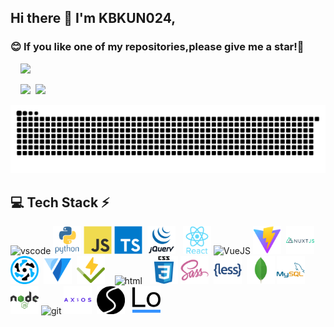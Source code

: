 ## Hi there 👋 I'm KBKUN024,
### 😊 If you like one of my repositories,please give me a star!🌟
<div align="left">   
  <img src="https://github-readme-stats.vercel.app/api?username=KBKUN024&hide_border=true&bg_color=30,e96443,904e95&title_color=fff&text_color=fff" width="50%" />
   
  <span>&nbsp;&nbsp;&nbsp;</span> <img src="https://github-readme-streak-stats.herokuapp.com/?user=KBKUN024&theme=shades-of-purple&hide_border=true" width="50%" /> 
  <img src="https://github-readme-stats.vercel.app/api/top-langs/?username=KBKUN024&theme=shades-of-purple&hide_border=true&include_all_commits=true&count_private=true&layout=compact" width="36%"/>
</div>
<!-- Snake Animation -->
<div align="left">
  <img src="https://github.com/KBKUN024/KBKUN024/blob/output/github-contribution-grid-snake-dark.svg" width="100%" />
</div>
<!-- Tech Stack -->
<h2> 💻 Tech Stack ⚡</h2>
<p align="left">
<img src="https://cdn.jsdelivr.net/gh/devicons/devicon/icons/vscode/vscode-original.svg" alt="vscode" width="45" height="45"/>
<img src="https://raw.githubusercontent.com/devicons/devicon/master/icons/python/python-original-wordmark.svg" alt="python" width="45" height="45"/>
<img src="https://raw.githubusercontent.com/devicons/devicon/master/icons/javascript/javascript-original.svg" alt="javascript" width="45" height="45" />
<img src="https://github.com/devicons/devicon/blob/master/icons/typescript/typescript-original.svg" alt="typescript" width="45" height="45" /> 
<img src="https://github.com/devicons/devicon/blob/master/icons/jquery/jquery-original-wordmark.svg" alt="jquery" width="45" height="45" />  
<img src="https://raw.githubusercontent.com/devicons/devicon/master/icons/react/react-original-wordmark.svg" alt="react" width="45" height="45" />
<img src="https://cdn.jsdelivr.net/gh/devicons/devicon/icons/vuejs/vuejs-original-wordmark.svg" alt="VueJS" width="45" height="45"/>
<img src="https://github.com/devicons/devicon/blob/master/icons/vitejs/vitejs-original.svg" alt="Vite" width="45" height="45"/> 
<img src="https://github.com/devicons/devicon/blob/master/icons/nuxtjs/nuxtjs-original-wordmark.svg" alt="nuxt" width="45" height="45"/>
<img src="https://github.com/devicons/devicon/blob/master/icons/quasar/quasar-original.svg" alt="quasar" width="45" height="45"/> 
<img src="https://github.com/devicons/devicon/blob/master/icons/vuetify/vuetify-original.svg" alt="vuetify" width="45" height="45"/> 
<img src="https://github.com/devicons/devicon/blob/master/icons/vitest/vitest-original.svg" alt="vitest" width="45" height="45"/>   
<img src="https://cdn.jsdelivr.net/gh/devicons/devicon/icons/html5/html5-original.svg" alt="html" width="45" height="45"/>  
<img src="https://raw.githubusercontent.com/devicons/devicon/master/icons/css3/css3-original-wordmark.svg" alt="css3" width="45" height="45" />
<img src="https://github.com/devicons/devicon/blob/master/icons/sass/sass-original.svg" alt="sass" width="45" height="45" /> 
<img src="https://github.com/devicons/devicon/blob/master/icons/less/less-plain-wordmark.svg" alt="less" width="45" height="45" /> 
<img src="https://raw.githubusercontent.com/devicons/devicon/master/icons/mongodb/mongodb-original.svg" alt="mongodb" width="45" height="45" />
<img src="https://raw.githubusercontent.com/devicons/devicon/master/icons/mysql/mysql-original-wordmark.svg" alt="mysql" width="45" height="45" />
<img src="https://raw.githubusercontent.com/devicons/devicon/master/icons/nodejs/nodejs-original-wordmark.svg" alt="nodejs" width="45" height="45" />
<img src="https://cdn.jsdelivr.net/gh/devicons/devicon/icons/git/git-original.svg" alt="git" width="45" height="45"/>
<img src="https://github.com/devicons/devicon/blob/master/icons/axios/axios-plain-wordmark.svg" alt="axios" width="45" height="45"/> 
<img src="https://github.com/devicons/devicon/blob/master/icons/swiper/swiper-original.svg" alt="swiper" width="45" height="45"/>  
<img src="https://github.com/devicons/devicon/blob/master/icons/lodash/lodash-original.svg" alt="lodash" width="45" height="45"/>   
</p>

